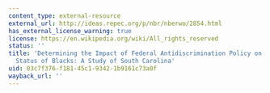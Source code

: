 ```yaml
---
content_type: external-resource
external_url: http://ideas.repec.org/p/nbr/nberwo/2854.html
has_external_license_warning: true
license: https://en.wikipedia.org/wiki/All_rights_reserved
status: ''
title: 'Determining the Impact of Federal Antidiscrimination Policy on the Economic
  Status of Blacks: A Study of South Carolina'
uid: 03c7f376-f181-45c1-9342-1b9161c73a0f
wayback_url: ''
---
```

